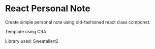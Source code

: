 # React Personal Note

Create simple personal note using old-fashioned react class componet.

Template using CRA.

Library used: Sweatallert2
